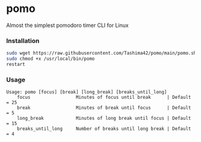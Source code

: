 # pomo
Almost the simplest pomodoro timer CLI for Linux

### Installation
```bash
sudo wget https://raw.githubusercontent.com/Tashima42/pomo/main/pomo.sh -P /usr/local/bin/pomo
sudo chmod +x /usr/local/bin/pomo
restart
```

### Usage

```
Usage: pomo [focus] [break] [long_break] [breaks_until_long]
    focus                 Minutes of focus until break      | Default = 25
    break                 Minutes of break until focus      | Default = 5
    long_break            Minutes of long break until focus | Default = 15
    breaks_until_long     Number of breaks until long break | Default = 4
```
